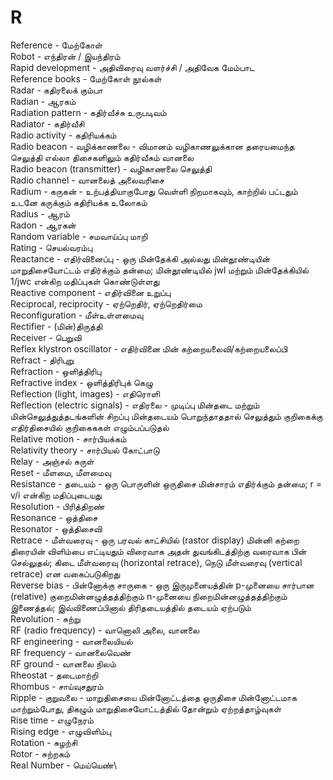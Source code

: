 # R
Reference - மேற்கோள் \
Robot -  எந்திரன் / இயந்திரம் \
Rapid development - அதிவிரைவு வளர்ச்சி / அதிவேக மேம்பாட \
Reference books - மேற்கோள் நூல்கள்\
Radar - கதிரலைக் கும்பா\
Radian - ஆரகம்\
Radiation pattern - கதிர்வீச்சு உருபடிவம்\
Radiator - கதிர்வீசி\
Radio activity - கதிரியக்கம்\
Radio beacon - வழிக்காணலை - விமானம் வழிகாணலுக்கான தரையமைந்த செலுத்தி எல்லா திசைகளிலும் கதிர்வீசும் வானலை\
Radio beacon (transmitter) - வழிகாணலை செலுத்தி\
Radio channel - வானலைத் அலைவரிசை\
Radium - கருகன் - உற்பத்தியாகுபோது வெள்ளி நிறமாகவும், காற்றில் பட்டதும் உடனே கருக்கும் கதிரியக்க உலோகம்\
Radius - ஆரம்\
Radon - ஆரகன்\
Random variable - சமவாய்ப்பு மாறி\
Rating - செயல்வரம்பு\
Reactance - எதிர்வினைப்பு - ஒரு மின்தேக்கி அல்லது மின்தூண்டியின் மாறுதிசையோட்டம் எதிர்க்கும் தன்மை; மின்தூண்டியில் jwl மற்றும் மின்தேக்கியில் 1/jwc என்கிற மதிப்புகள் கொண்டுள்ளது\
Reactive component - எதிர்வினை உறுப்பு\
Reciprocal, reciprocity - ஏற்றெதிர், ஏற்றெதிர்மை\
Reconfiguration - மீள்உள்ளமைவு\
Rectifier - (மின்)திருத்தி\
Receiver - பெறுவி\
Reflex klystron oscillator - எதிர்வினை மின் கற்றையலைவி/கற்றையலைப்பி\
Refract - திரிபுறு\
Refraction - ஒளித்திரிபு\
Refractive index - ஒளித்திரிபுக் கெழு\
Reflection (light, images) - எதிரொளி\
Reflection (electric signals) - எதிரலை - முடிப்பு மின்தடை மற்றும் மின்செலுத்துத்தடங்களின் சிறப்பு மின்தடையம் பொறுந்தாததால் செலுத்தும் குறிகைக்கு எதிர்திசையில் குறிகைககள் எழும்பப்படுதல்\
Relative motion - சார்பியக்கம்\
Relativity theory - சார்பியல் கோட்பாடு\
Relay - அஞ்சல் சுருள்\
Reset - மீளமை, மீளமைவு\
Resistance - தடையம் - ஒரு பொருளின் ஒருதிசை மின்சாரம் எதிர்க்கும் தன்மை; r = v/i என்கிற மதிப்புடையது\
Resolution - பிரித்திறண்\
Resonance - ஒத்திசை\
Resonator - ஒத்திசைவி\
Retrace - மீள்வரைவு - ஒரு பரவல் காட்சியில் (rastor display) மின்னி கற்றை திரையின் விளிம்பை எட்டியதும் விரைவாக அதன் துவங்கிடத்திற்கு வரைவாக பின் செல்லுதல்; கிடை மீள்வரைவு (horizontal retrace), நெடு மீள்வரைவு (vertical retrace) என வகைப்படுகிறது\
Reverse bias - பின்னோக்கு சாருகை - ஒரு இருமுனையத்தின் p-முனையை சார்பான (relative) குறைமின்னழுத்தத்திற்கும் n-முனையை நிறைமின்னழுத்தத்திற்கும் இணைத்தல்; இவ்விணைப்பினால் திரிதடையத்தில் தடையம் ஏற்படும்\
Revolution - சுற்று\
RF (radio frequency) - வானொலி அலை, வானலை\
RF engineering - வானலையியல்\
RF frequency - வானலைவெண்\
RF ground - வானலை நிலம்\
Rheostat - தடைமாற்றி\
Rhombus - சாய்வுசதுரம்\
Ripple - குறுவலை - மாறுதிசையை மின்னோட்டத்தை ஒருதிசை மின்னோட்டமாக மாற்றும்போது, திகழும் மாறுதிசையோட்டத்தில் தோன்றும் ஏற்றத்தாழ்வுகள்\
Rise time - எழுநேரம்\
Rising edge - எழுவிளிம்பு\
Rotation - சுழற்சி\
Rotor - சுற்றகம்\
Real Number - மெய்யெண்\
